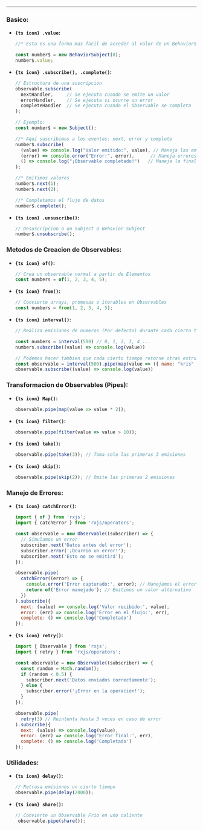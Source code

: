 
---

### Basico:

- **`{ts icon} .value`:**
	```js
	//* Esta es una forma mas facil de acceder al valor de un BehaviorSubject, en el resto de obvservables usaremoos el Async pipe;
	
	const number$ = new BehaviorSubject(0);
	number$.value;
	```

- **`{ts icon} .subscribe(), .complete()`:**

	```js
	// Estructura de una suscripcion
	observable.subscribe(
	  nextHandler,     // Se ejecuta cuando se emite un valor
	  errorHandler,    // Se ejecuta si ocurre un error
	  completeHandler  // Se ejecuta cuando el Observable se completa
	);

	// Ejemplo:
	const number$ = new Subject();
	
	//* Aquí suscribimos a los eventos: next, error y complete
	number$.subscribe(
	  (value) => console.log("Valor emitido:", value), // Maneja las emisiones normales
	  (error) => console.error("Error:", error),      // Maneja errores (si los hay)
	  () => console.log("¡Observable completado!")   // Maneja la finalización del flujo
	);
	
	//* Emitimos valores
	number$.next(1);
	number$.next(2);
	
	//* Completamos el flujo de datos
	number$.complete();
	```


- **`{ts icon} .unsuscribe()`:**
	```js
	// Desuscripcion a un Subject o Behavior Subject
	number$.unsubscribe();
	```





### Metodos de Creacion de Observables:
- **`{ts icon} of()`:**
	```js
	// Crea un observable normal a partir de Elementos
	const numbers = of(1, 2, 3, 4, 5);
	```
	
- **`{ts icon} from()`:**
	```js
	// Convierte arrays, promesas o iterables en Observables
	const numbers = from(1, 2, 3, 4, 5);
	```

- **`{ts icon} interval()`:**
	```js
	// Realiza emisiones de numeros (Por defecto) durante cada cierto tiempo

	const numbers = interval(500) // 0, 1, 2, 3, 4 ...
	numbers.subscribe((value) => console.log(value))

	// Podemos hacer tambien que cada cierto tiempo retorne otras estructuras
	const observable = interval(500).pipe(map(value => ({ name: "kris" })));
	observable.subscribe((value) => console.log(value))
	```


### Transformacion de Observables (Pipes):
- **`{ts icon} Map()`:**
	```js
	observable.pipe(map(value => value * 2));
	```
	
- **`{ts icon} filter()`:**
	```js
	observable.pipe(filter(value => value > 10));
	```

- **`{ts icon} take()`:**
	```js
	observable.pipe(take(3)); // Toma solo las primeras 3 emisiones
	```

- **`{ts icon} skip()`:**
	```js
	observable.pipe(skip(2)); // Omite las primeras 2 emisiones
	```

### Manejo de Errores:

- **`{ts icon} catchError()`:**
	```js
	import { of } from 'rxjs';
	import { catchError } from 'rxjs/operators';
	
	const observable = new Observable((subscriber) => {
	  // Simulamos un error
	  subscriber.next('Datos antes del error');
	  subscriber.error('¡Ocurrió un error!');
	  subscriber.next('Esto no se emitirá');
	});
	
	observable.pipe(
	  catchError((error) => {
	    console.error('Error capturado:', error); // Manejamos el error
	    return of('Error manejado'); // Emitimos un valor alternativo
	  })
	).subscribe({
	  next: (value) => console.log('Valor recibido:', value),
	  error: (err) => console.log('Error en el flujo:', err),
	  complete: () => console.log('Completado')
	});

	```
	
- **`{ts icon} retry()`:**
	```js
	import { Observable } from 'rxjs';
	import { retry } from 'rxjs/operators';
	
	const observable = new Observable((subscriber) => {
	  const random = Math.random();
	  if (random < 0.5) {
	    subscriber.next('Datos enviados correctamente');
	  } else {
	    subscriber.error('¡Error en la operación!');
	  }
	});
	
	observable.pipe(
	  retry(3) // Reintenta hasta 3 veces en caso de error
	).subscribe({
	  next: (value) => console.log(value),
	  error: (err) => console.log('Error final:', err),
	  complete: () => console.log('Completado')
	});
	```

### Utilidades:

- **`{ts icon} delay()`:**
	```js
	// Retrasa emisiones un cierto tiempo
	observable.pipe(delay(2000));
	```

- **`{ts icon} share()`:**
	```js
	// Convierte un Observable Frio en uno caliente
	 observable.pipe(share());
	```